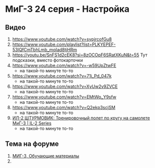 # МиГ-3 24 серия - Настройка

## Видео
1. https://www.youtube.com/watch?v=sypjrcofGu8
2. https://www.youtube.com/playlist?list=PLKYEPEF-53lQfCmTbhLmb_mqIad8tjHRm
3. https://youtu.be/SnFS1d2cEK8?si=8zOCOpF6SRatXKuN&t=55 Тут подсказки, вместо фотокарточки
4. https://www.youtube.com/watch?v=-w59UpZtwFE
     - на такой-то минуте то-то
5. https://www.youtube.com/watch?v=71i_Pd_047k
     - на такой-то минуте то-то
6. https://www.youtube.com/watch?v=XyUw2v9ZVCE
     - на такой-то минуте то-то
7. https://www.youtube.com/watch?v=EMtWo_Y9sfw
     - на такой-то минуте то-то
8. https://www.youtube.com/watch?v=Q2ekp3scjSM
     - на такой-то минуте то-то
9. [ИЛ-2 ШТУРМОВИК: Тренировочный полет по кругу на самолете МиГ-3 | IL-2 Series](https://www.youtube.com/watch?v=_lQ3SPAddKg)
     - на такой-то минуте то-то

## Тема на форуме
1. [МИГ-3, Обучающие материалы](https://forum.il2sturmovik.ru/topic/3754-%D0%BC%D0%B8%D0%B3-3-%D0%BE%D0%B1%D1%83%D1%87%D0%B0%D1%8E%D1%89%D0%B8%D0%B5-%D0%BC%D0%B0%D1%82%D0%B5%D1%80%D0%B8%D0%B0%D0%BB%D1%8B/)
2. 
